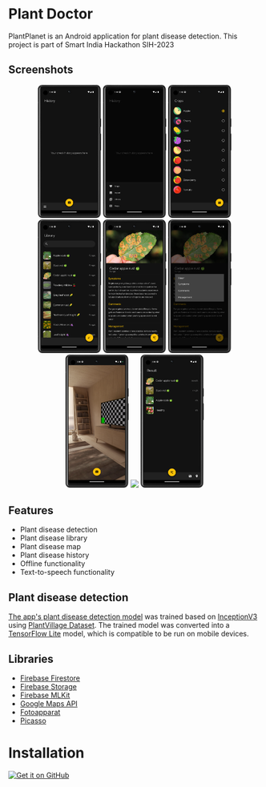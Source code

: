 
# Plant Doctor
PlantPlanet is an Android application for plant disease detection. This project is part of Smart India Hackathon SIH-2023

## Screenshots

<p align="center">
  <img src="demo/Screenshot_20230429_014446.png" width="25%" />
  <img src="demo/Screenshot_20230429_014500.png" width="25%" />
  <img src="demo/Screenshot_20230429_014558.png" width="25%" />

  <img src="demo/Screenshot_20230429_014527.png" width="25%" />
  <img src="demo/Screenshot_20230429_014534.png" width="25%" />
  <img src="demo/Screenshot_20230429_014540.png" width="25%" />

  <img src="demo/Screenshot_20230429_020025.png" width="25%" />
  <img src="demo/Screenshot_20230429_020043.png" width="25%" />
  <img src="demo/Screenshot_20230429_020055.png" width="25%" />
</p>

## Features
- Plant disease detection
- Plant disease library
- Plant disease map
- Plant disease history
- Offline functionality
- Text-to-speech functionality

## Plant disease detection
[The app's plant disease detection model](https://www.kaggle.com/code/abdallahalidev/plantplanet) was trained based on [InceptionV3](https://github.com/MarkoArsenovic/DeepLearning_PlantDiseases) using [PlantVillage Dataset](https://github.com/spMohanty/PlantVillage-Dataset). The trained model was converted into a [TensorFlow Lite](https://www.tensorflow.org/lite) model, which is compatible to be run on mobile devices.

## Libraries

- [Firebase Firestore](https://firebase.google.com/docs/firestore)
- [Firebase Storage](https://firebase.google.com/docs/storage)
- [Firebase MLKit](https://firebase.google.com/docs/ml-kit)
- [Google Maps API](https://developers.google.com/maps)
- [Fotoapparat](https://github.com/RedApparat/Fotoapparat)
- [Picasso](https://github.com/square/picasso)

# Installation

[<img src="https://user-images.githubusercontent.com/69304392/148696068-0cfea65d-b18f-4685-82b5-329a330b1c0d.png" alt='Get it on GitHub' height="80">](https://github.com/abdallahalidev/plant-planet/raw/main/PlantPlanet_1.0.apk)
